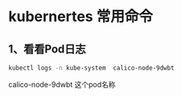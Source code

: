 # kubernertes 常用命令

## 1、看看Pod日志
```sh
kubectl logs -n kube-system  calico-node-9dwbt
```

calico-node-9dwbt 这个pod名称
